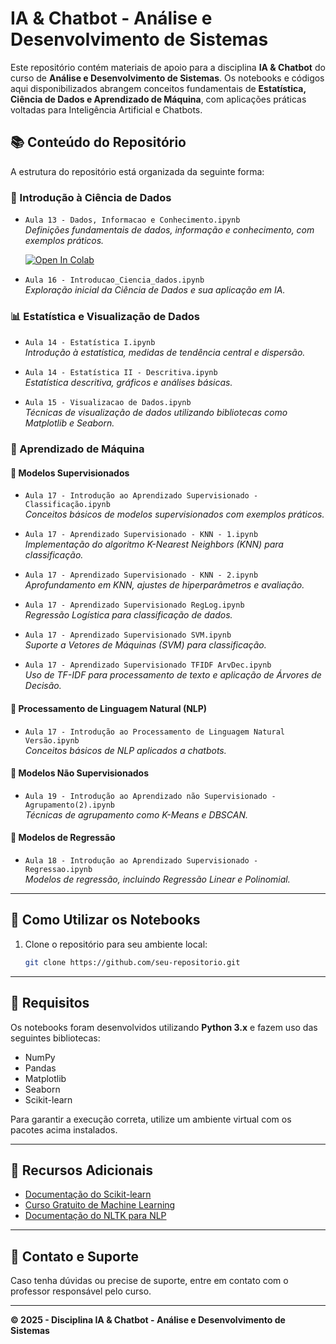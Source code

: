 # IA & Chatbot - Análise e Desenvolvimento de Sistemas

Este repositório contém materiais de apoio para a disciplina **IA & Chatbot** do curso de **Análise e Desenvolvimento de Sistemas**. Os notebooks e códigos aqui disponibilizados abrangem conceitos fundamentais de **Estatística, Ciência de Dados e Aprendizado de Máquina**, com aplicações práticas voltadas para Inteligência Artificial e Chatbots.

## 📚 Conteúdo do Repositório

A estrutura do repositório está organizada da seguinte forma:

### 🔹 Introdução à Ciência de Dados
- `Aula 13 - Dados, Informacao e Conhecimento.ipynb`  
  *Definições fundamentais de dados, informação e conhecimento, com exemplos práticos.*
  
  [![Open In Colab](https://colab.research.google.com/assets/colab-badge.svg)](https://colab.research.google.com/github/FIAPON/fiap-graduacao-iachatbot/blob/main/Aula13__Dados_Informacao_Conhecimento.ipynb)

- `Aula 16 - Introducao_Ciencia_dados.ipynb`  
  *Exploração inicial da Ciência de Dados e sua aplicação em IA.*

### 📊 Estatística e Visualização de Dados
- `Aula 14 - Estatística I.ipynb`  
  *Introdução à estatística, medidas de tendência central e dispersão.*

- `Aula 14 - Estatística II - Descritiva.ipynb`  
  *Estatística descritiva, gráficos e análises básicas.*

- `Aula 15 - Visualizacao de Dados.ipynb`  
  *Técnicas de visualização de dados utilizando bibliotecas como Matplotlib e Seaborn.*

### 🤖 Aprendizado de Máquina
#### 🔹 Modelos Supervisionados
- `Aula 17 - Introdução ao Aprendizado Supervisionado - Classificação.ipynb`  
  *Conceitos básicos de modelos supervisionados com exemplos práticos.*

- `Aula 17 - Aprendizado Supervisionado - KNN - 1.ipynb`  
  *Implementação do algoritmo K-Nearest Neighbors (KNN) para classificação.*

- `Aula 17 - Aprendizado Supervisionado - KNN - 2.ipynb`  
  *Aprofundamento em KNN, ajustes de hiperparâmetros e avaliação.*

- `Aula 17 - Aprendizado Supervisionado RegLog.ipynb`  
  *Regressão Logística para classificação de dados.*

- `Aula 17 - Aprendizado Supervisionado SVM.ipynb`  
  *Suporte a Vetores de Máquinas (SVM) para classificação.*

- `Aula 17 - Aprendizado Supervisionado TFIDF ArvDec.ipynb`  
  *Uso de TF-IDF para processamento de texto e aplicação de Árvores de Decisão.*

#### 🔹 Processamento de Linguagem Natural (NLP)
- `Aula 17 - Introdução ao Processamento de Linguagem Natural Versão.ipynb`  
  *Conceitos básicos de NLP aplicados a chatbots.*

#### 🔹 Modelos Não Supervisionados
- `Aula 19 - Introdução ao Aprendizado não Supervisionado - Agrupamento(2).ipynb`  
  *Técnicas de agrupamento como K-Means e DBSCAN.*

#### 🔹 Modelos de Regressão
- `Aula 18 - Introdução ao Aprendizado Supervisionado - Regressao.ipynb`  
  *Modelos de regressão, incluindo Regressão Linear e Polinomial.*

---

## 🚀 Como Utilizar os Notebooks

1. Clone o repositório para seu ambiente local:
   ```bash
   git clone https://github.com/seu-repositorio.git
   ```
---

## 📌 Requisitos

Os notebooks foram desenvolvidos utilizando **Python 3.x** e fazem uso das seguintes bibliotecas:
- NumPy
- Pandas
- Matplotlib
- Seaborn
- Scikit-learn

Para garantir a execução correta, utilize um ambiente virtual com os pacotes acima instalados.

---

## 📖 Recursos Adicionais

- [Documentação do Scikit-learn](https://scikit-learn.org/)
- [Curso Gratuito de Machine Learning](https://www.coursera.org/learn/machine-learning)
- [Documentação do NLTK para NLP](https://www.nltk.org/)

---

## 📌 Contato e Suporte

Caso tenha dúvidas ou precise de suporte, entre em contato com o professor responsável pelo curso.

---

**© 2025 - Disciplina IA & Chatbot - Análise e Desenvolvimento de Sistemas**
